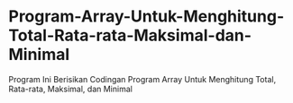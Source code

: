 # Program-Array-Untuk-Menghitung-Total-Rata-rata-Maksimal-dan-Minimal
Program Ini Berisikan Codingan Program Array Untuk Menghitung Total, Rata-rata, Maksimal, dan Minimal 
